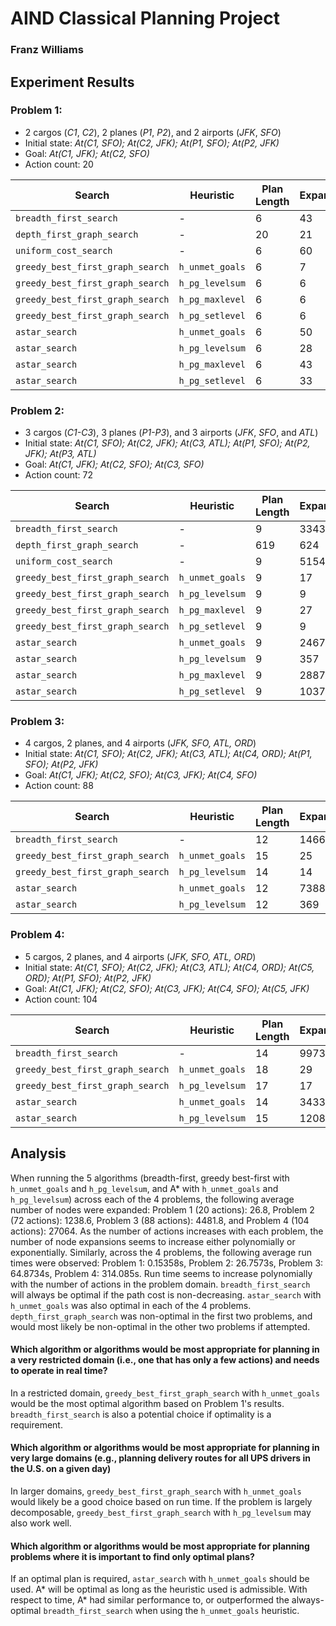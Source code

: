 # AIND Classical Planning Project
### Franz Williams

## Experiment Results
### Problem 1:
* 2 cargos (*C1*, *C2*), 2 planes (*P1*, *P2*), and 2 airports (*JFK*, *SFO*)
* Initial state: *At(C1, SFO); At(C2, JFK); At(P1, SFO); At(P2, JFK)*
* Goal: *At(C1, JFK); At(C2, SFO)*
* Action count: 20

| Search | Heuristic | Plan Length | Expansions | Goal Tests | New Nodes | Time (s) |
|---|---|---|---|---|---|---|
| `breadth_first_search` | - | 6 | 43 | 56 | 178 | 0.0073
| `depth_first_graph_search` | - | 20 | 21 | 22 | 84 | 0.0036
| `uniform_cost_search` | - | 6 | 60 | 62 | 240 | 0.0121
| `greedy_best_first_graph_search` | `h_unmet_goals` | 6 | 7 | 9 | 29 | 0.0018
| `greedy_best_first_graph_search` | `h_pg_levelsum` | 6 | 6 | 8 | 28 | 0.2250
| `greedy_best_first_graph_search` | `h_pg_maxlevel` | 6 | 6 | 8 | 24 | 0.1546
| `greedy_best_first_graph_search` | `h_pg_setlevel` | 6 | 6 | 8 | 28 | 0.6094
| `astar_search` | `h_unmet_goals` | 6 | 50 | 52 | 206 | 0.0099
| `astar_search` | `h_pg_levelsum` | 6 | 28 | 30 | 122 | 0.5239
| `astar_search` | `h_pg_maxlevel` | 6 | 43 | 45 | 180 | 0.5519
| `astar_search` | `h_pg_setlevel` | 6 | 33 | 35 | 138 | 1.4153

### Problem 2:
* 3 cargos (*C1-C3*), 3 planes (*P1-P3*), and 3 airports (*JFK*, *SFO*, and *ATL*)
* Initial state: *At(C1, SFO); At(C2, JFK); At(C3, ATL); At(P1, SFO); At(P2, JFK); At(P3, ATL)*
* Goal: *At(C1, JFK); At(C2, SFO); At(C3, SFO)*
* Action count: 72

| Search | Heuristic | Plan Length | Expansions | Goal Tests | New Nodes | Time (s) |
|---|---|---|---|---|---|---|
| `breadth_first_search` | - | 9 | 3343 | 4609 | 30503 | 2.1669
| `depth_first_graph_search` | - | 619 | 624 | 625 | 5602 | 3.3154
| `uniform_cost_search` | - | 9 | 5154 | 5156 | 46618 | 3.4485
| `greedy_best_first_graph_search` | `h_unmet_goals` | 9 | 17 | 19 | 170 | 0.0197
| `greedy_best_first_graph_search` | `h_pg_levelsum` | 9 | 9 | 11 | 86 | 4.5951
| `greedy_best_first_graph_search` | `h_pg_maxlevel` | 9 | 27 | 29 | 249 | 7.1148
| `greedy_best_first_graph_search` | `h_pg_setlevel` | 9 | 9 | 11 | 84 | 15.3752
| `astar_search` | `h_unmet_goals` | 9 | 2467 | 2469 | 22522 | 2.3143
| `astar_search` | `h_pg_levelsum` | 9 | 357 | 359 | 3426 | 124.6904
| `astar_search` | `h_pg_maxlevel` | 9 | 2887 | 2889 | 26594 | 727.5697
| `astar_search` | `h_pg_setlevel` | 9 | 1037 | 1039 | 9605 | 1397.4360

### Problem 3:
* 4 cargos, 2 planes, and 4 airports (*JFK, SFO, ATL, ORD*)
* Initial state: *At(C1, SFO); At(C2, JFK); At(C3, ATL); At(C4, ORD); At(P1, SFO); At(P2, JFK)*
* Goal: *At(C1, JFK); At(C2, SFO); At(C3, JFK); At(C4, SFO)*
* Action count: 88

| Search | Heuristic | Plan Length | Expansions | Goal Tests | New Nodes | Time (s) |
|---|---|---|---|---|---|---|
| `breadth_first_search` | - | 12 | 14663 | 18098 | 129625 | 11.0925
| `greedy_best_first_graph_search` | `h_unmet_goals` | 15 | 25 | 27 | 230 | 0.0386
| `greedy_best_first_graph_search` | `h_pg_levelsum` | 14 | 14 | 16 | 126 | 11.0574
| `astar_search` | `h_unmet_goals` | 12 | 7388 | 7390 | 65711 | 9.0639
| `astar_search` | `h_pg_levelsum` | 12 | 369 | 371 | 3403 | 293.1146

### Problem 4:
* 5 cargos, 2 planes, and 4 airports (*JFK, SFO, ATL, ORD*)
* Initial state: *At(C1, SFO); At(C2, JFK); At(C3, ATL); At(C4, ORD); At(C5, ORD); At(P1, SFO); At(P2, JFK)*
* Goal: *At(C1, JFK); At(C2, SFO); At(C3, JFK); At(C4, SFO); At(C5, JFK)*
* Action count: 104

| Search | Heuristic | Plan Length | Expansions | Goal Tests | New Nodes | Time (s) |
|---|---|---|---|---|---|---|
| `breadth_first_search` | - | 14 | 99736 | 114953 | 944130 | 151.2396
| `greedy_best_first_graph_search` | `h_unmet_goals` | 18 | 29 | 31 | 280 | 0.0623
| `greedy_best_first_graph_search` | `h_pg_levelsum` | 17 | 17 | 19 | 165 | 19.3828
| `astar_search` | `h_unmet_goals` | 14 | 34330 | 34332 | 328509 | 57.4568
| `astar_search` | `h_pg_levelsum` | 15 | 1208 | 1210 | 12210 | 1342.2847

## Analysis
When running the 5 algorithms (breadth-first, greedy best-first with `h_unmet_goals` and `h_pg_levelsum`, and A* with `h_unmet_goals` and `h_pg_levelsum`) across each of the 4 problems, the following average number of nodes were expanded: Problem 1 (20 actions): 26.8, Problem 2 (72 actions): 1238.6, Problem 3 (88 actions): 4481.8, and Problem 4 (104 actions): 27064.  As the number of actions increases with each problem, the number of node expansions seems to increase either polynomially or exponentially.  Similarly, across the 4 problems, the following average run times were observed: Problem 1: 0.15358s, Problem 2: 26.7573s, Problem 3: 64.8734s, Problem 4: 314.085s.  Run time seems to increase polynomially with the number of actions in the problem domain.  `breadth_first_search` will always be optimal if the path cost is non-decreasing.  `astar_search` with `h_unmet_goals` was also optimal in each of the 4 problems.  `depth_first_graph_search` was non-optimal in the first two problems, and would most likely be non-optimal in the other two problems if attempted.

#### Which algorithm or algorithms would be most appropriate for planning in a very restricted domain (i.e., one that has only a few actions) and needs to operate in real time?
In a restricted domain, `greedy_best_first_graph_search` with `h_unmet_goals` would be the most optimal algorithm based on Problem 1's results.  `breadth_first_search` is also a potential choice if optimality is a requirement.

#### Which algorithm or algorithms would be most appropriate for planning in very large domains (e.g., planning delivery routes for all UPS drivers in the U.S. on a given day)
In larger domains, `greedy_best_first_graph_search` with `h_unmet_goals` would likely be a good choice based on run time.  If the problem is largely decomposable, `greedy_best_first_graph_search` with `h_pg_levelsum` may also work well.

#### Which algorithm or algorithms would be most appropriate for planning problems where it is important to find only optimal plans?
If an optimal plan is required, `astar_search` with `h_unmet_goals` should be used.  A* will be optimal as long as the heuristic used is admissible.  With respect to time, A* had similar performance to, or outperformed the always-optimal `breadth_first_search` when using the `h_unmet_goals` heuristic.
